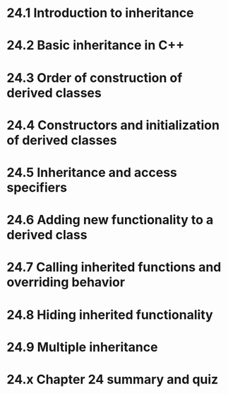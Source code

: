 # 24.1 Introduction to inheritance
# 24.2 Basic inheritance in C++
# 24.3 Order of construction of derived classes
# 24.4 Constructors and initialization of derived classes
# 24.5 Inheritance and access specifiers
# 24.6 Adding new functionality to a derived class
# 24.7 Calling inherited functions and overriding behavior
# 24.8 Hiding inherited functionality
# 24.9 Multiple inheritance
# 24.x Chapter 24 summary and quiz
